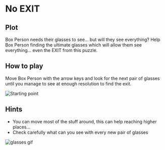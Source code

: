 # No EXIT

## Plot

Box Person needs their glasses to see... but will they see everything? Help Box Person finding the ultimate glasses which will allow them see everything... even the EXIT from this puzzle.

## How to play

Move Box Person with the arrow keys and look for the next pair of glasses until you manage to see at enough resolution to find the exit.

![Starting point](https://user-images.githubusercontent.com/3061254/116150126-41672d80-a6e3-11eb-8db6-0579062633b8.png)

## Hints

- You can move most of the stuff around, this can help reaching higher places...
- Check carefully what can you see with every new pair of glasses

![glasses gif](https://user-images.githubusercontent.com/3061254/116150138-46c47800-a6e3-11eb-8eb8-53770a4fb38c.gif)

